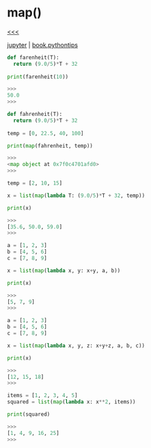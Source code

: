 
map()
======

[<<<](https://github.com/ttltrk/PRG/blob/master/PY/DOC/OPYM/04_MET_FUN/FUNCTIONS/BUILT_IN_FUNCTIONS.MD)

[jupyter](https://www.udemy.com/complete-python-bootcamp/learn/v4/t/lecture/3512786?start=15) | 
[book.pythontips](http://book.pythontips.com/en/latest/map_filter.html)

```python
def farenheit(T):
  return (9.0/5)*T + 32
  
print(farenheit(10))

>>>
50.0
>>>
```

```python
def fahrenheit(T):
  return (9.0/5)*T + 32
  
temp = [0, 22.5, 40, 100]

print(map(fahrenheit, temp))

>>>
<map object at 0x7f0c4701afd0>
>>>
```

```python
temp = [2, 10, 15]

x = list(map(lambda T: (9.0/5)*T + 32, temp))

print(x)

>>>
[35.6, 50.0, 59.0]
>>>
```

```python
a = [1, 2, 3]
b = [4, 5, 6]
c = [7, 8, 9]

x = list(map(lambda x, y: x+y, a, b))

print(x)

>>>
[5, 7, 9]
>>>
```

```python
a = [1, 2, 3]
b = [4, 5, 6]
c = [7, 8, 9]

x = list(map(lambda x, y, z: x+y+z, a, b, c))

print(x)

>>>
[12, 15, 18]
>>>
```

```python
items = [1, 2, 3, 4, 5]
squared = list(map(lambda x: x**2, items))

print(squared)

>>>
[1, 4, 9, 16, 25]
>>>
```

